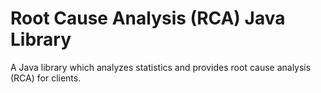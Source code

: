 # Root Cause Analysis (RCA) Java Library
A Java library which analyzes statistics and provides root cause analysis (RCA) for clients.
